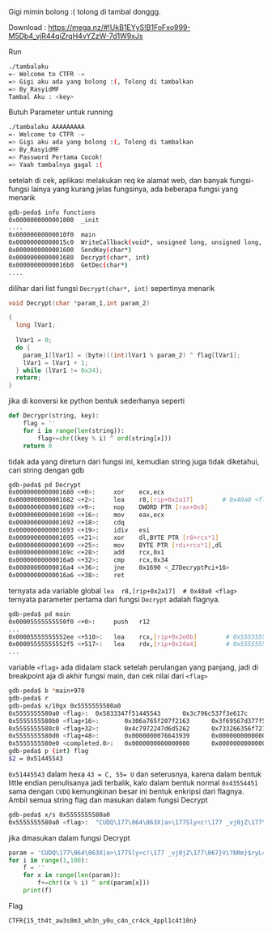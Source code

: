 Gigi mimin bolong :( tolong di tambal donggg.

Download : https://mega.nz/#!UkB1EYyS!B1FoFxo999-M5Db4_vjR44qiZrqH4vYZzW-7d1W9xJs

Run
```bash
./tambalaku
=- Welcome to CTFR -=
=> Gigi aku ada yang bolong :(, Tolong di tambalkan
=> By_RasyidMF
Tambal Aku : <key>
```

Butuh Parameter untuk running

```bash
./tambalaku AAAAAAAAA                                                                                                    
=- Welcome to CTFR -=
=> Gigi aku ada yang bolong :(, Tolong di tambalkan
=> By_RasyidMF
=> Password Pertama Cocok!
=> Yaah tambalnya gagal :(
```

setelah di cek, aplikasi melakukan req ke alamat web, dan banyak fungsi-fungsi lainya yang kurang jelas fungsinya, ada beberapa fungsi yang menarik

```bash
gdb-peda$ info functions
0x0000000000001000  _init
....
0x00000000000010f0  main
0x00000000000015c0  WriteCallback(void*, unsigned long, unsigned long, void*)
0x0000000000001600  SendKey(char*)
0x0000000000001680  Decrypt(char*, int)
0x00000000000016b0  GetDec(char*)
....
```

dilihar dari list fungsi `Decrypt(char*, int)` sepertinya menarik

```c
void Decrypt(char *param_1,int param_2)

{
  long lVar1;
  
  lVar1 = 0;
  do {
    param_1[lVar1] = (byte)((int)lVar1 % param_2) ^ flag[lVar1];
    lVar1 = lVar1 + 1;
  } while (lVar1 != 0x34);
  return;
}
```

jika di konversi ke python bentuk sederhanya seperti
```python
def Decrypr(string, key):
	flag = ''
	for i in range(len(string)):
		flag+=chr((key % i) ^ ord(string[x]))
	return 0
```
tidak ada yang direturn dari fungsi ini, kemudian string juga tidak diketahui, cari string dengan gdb

```bash
gdb-peda$ pd Decrypt
0x0000000000001680 <+0>:     xor    ecx,ecx
0x0000000000001682 <+2>:     lea    r8,[rip+0x2a17]        # 0x40a0 <flag>
0x0000000000001689 <+9>:     nop    DWORD PTR [rax+0x0]
0x0000000000001690 <+16>:    mov    eax,ecx
0x0000000000001692 <+18>:    cdq    
0x0000000000001693 <+19>:    idiv   esi
0x0000000000001695 <+21>:    xor    dl,BYTE PTR [r8+rcx*1]
0x0000000000001699 <+25>:    mov    BYTE PTR [rdi+rcx*1],dl
0x000000000000169c <+28>:    add    rcx,0x1
0x00000000000016a0 <+32>:    cmp    rcx,0x34
0x00000000000016a4 <+36>:    jne    0x1690 <_Z7DecryptPci+16>
0x00000000000016a6 <+38>:    ret  
```

ternyata ada variable global `lea  r8,[rip+0x2a17]  # 0x40a0 <flag>` ternyata parameter pertama dari fungsi `Decrypt` adalah flagnya.

```bash
gdb-peda$ pd main
0x00005555555550f0 <+0>:     push   r12
...
0x00005555555552ee <+510>:   lea    rcx,[rip+0x2e0b]        # 0x555555558100 <buffer>
0x00005555555552f5 <+517>:   lea    rdx,[rip+0x2da4]        # 0x5555555580a0 <flag>
...
```

variable `<flag>` ada didalam stack setelah perulangan yang panjang, jadi di breakpoint aja di akhir fungsi main, dan cek nilai dari `<flag>`

```bash
gdb-peda$ b *main+970
gdb-peda$ r
gdb-peda$ x/10gx 0x5555555580a0
0x5555555580a0 <flag>:  0x5833347f51445543      0x3c796c537f3e617c
0x5555555580b0 <flag+16>:       0x306a765f207f2163      0x3f69567d377f5a6a
0x5555555580c0 <flag+32>:       0x4c7972247d6d5262      0x733266356f727134
0x5555555580d0 <flag+48>:       0x0000000076643939      0x0000000000000000
0x5555555580e0 <completed.0>:   0x0000000000000000      0x0000000000000000
gdb-peda$ p (int) flag
$2 = 0x51445543

```

`0x51445543` dalam hexa `43 = C, 55= U` dan seterusnya, karena dalam bentuk little endian penulisanya jadi terbalik, kalo dalam bentuk normal `0x43554451` sama dengan `CUDQ` kemungkinan besar ini bentuk enkripsi dari flagnya. Ambil semua string flag dan masukan dalam fungsi Decrypt

```bash
gdb-peda$ x/s 0x5555555580a0
0x5555555580a0 <flag>:  "CUDQ\177\064\063X|a>\177Sly<c!\177 _vj0jZ\177\067}Vi?bRm}$ryL4qro5f2s99dv"
```

jika dmasukan dalam fungsi Decrypt

```python
param = 'CUDQ\177\064\063X|a>\177Sly<c!\177 _vj0jZ\177\067}Vi?bRm}$ryL4qro5f2s99dv'
for i in range(1,100):
    f = ''
    for x in range(len(param)):
        f+=chr((x % i) ^ ord(param[x]))
    print(f)
```

Flag

```
CTFR{15_th4t_aw3s0m3_wh3n_y0u_c4n_cr4ck_4ppl1c4t10n}
```